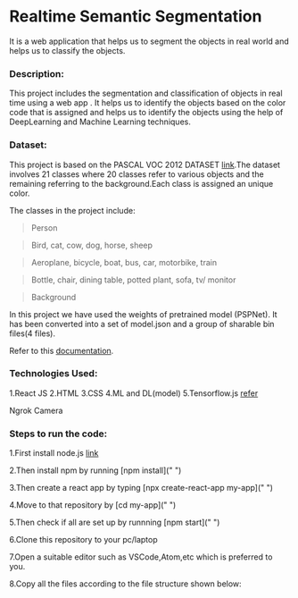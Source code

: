 # Realtime Semantic Segmentation
It is a web application that helps us to segment the objects in real world and helps us to classify the objects.

### Description:
This project includes the segmentation and classification of  objects in real time using a web app . It helps us to identify the objects based on the color code that is assigned and helps us to identify the objects using the help of DeepLearning and Machine Learning techniques.

### Dataset:
This project is based on the PASCAL VOC 2012 DATASET [link](http://host.robots.ox.ac.uk/pascal/VOC/voc2012/VOCtrainval_11-May-2012.tar).The dataset involves 21 classes where 20 classes refer to various objects and the remaining referring to the background.Each class is assigned an unique color.

The classes in the project include:

>Person

>Bird, cat, cow, dog, horse, sheep

>Aeroplane, bicycle, boat, bus, car, motorbike, train

>Bottle, chair, dining table, potted plant, sofa, tv/ monitor

>Background


In this project we have used the weights of  pretrained model (PSPNet). It has been converted into a set of model.json and a group of sharable bin files(4 files).

Refer to this [documentation](https://huningxin.github.io/tfjs-converter/).

### Technologies Used:
1.React JS
2.HTML
3.CSS
4.ML and DL(model)
5.Tensorflow.js [refer](https://www.tensorflow.org/js)

Ngrok
Camera


### Steps to run the code:
1.First install node.js [link](https://nodejs.org/dist/v12.18.3/node-v12.18.3-x64.msi)

2.Then install npm by running [npm install](" ")

3.Then create a react app by typing [npx create-react-app my-app](" ")

4.Move to that repository by [cd my-app](" ")

5.Then check if all are set up by runnning [npm start](" ")

6.Clone this repository to your pc/laptop

7.Open a suitable editor such as VSCode,Atom,etc which is preferred to you.

8.Copy all the files according to the file structure shown below:






